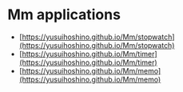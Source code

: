# Mm applications
- [https://yusuihoshino.github.io/Mm/stopwatch](https://yusuihoshino.github.io/Mm/stopwatch)
- [https://yusuihoshino.github.io/Mm/timer](https://yusuihoshino.github.io/Mm/timer)
- [https://yusuihoshino.github.io/Mm/memo](https://yusuihoshino.github.io/Mm/memo)

